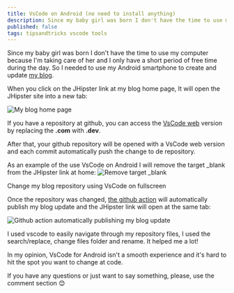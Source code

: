 ```yaml
---
title: VsCode on Android (no need to install anything)
description: Since my baby girl was born I don't have the time to use my computer because I'm taking care of her and I only have a short period of free time during the day. So I needed to use my Android smartphone to create and update [my blog](https://renanfranca.github.io?utm_source=dev.to&utm_medium=social&utm_campaign=promote-blog).
published: false
tags: tipsandtricks vscode tools
---
```


Since my baby girl was born I don't have the time to use my computer because I'm taking care of her and I only have a short period of free time during the day. So I needed to use my Android smartphone to create and update [my blog](https://renanfranca.github.io?utm_source=dev.to&utm_medium=social&utm_campaign=promote-blog).

When you click on the JHipster link at my blog home page, It will open the JHipster site into a new tab:

![My blog home page](https://renanfranca.github.io/img/vscode-android/vscode-android-1.webp)

If you have a repository at github, you can access the [VsCode web](https://github.dev) version by replacing the **.com** with **.dev**. 

After that, your github repository will be opened with a VsCode web version and each commit automatically push the change to de repository.

As an example of the use VsCode on Android I will remove the target _blank from the JHipster link at home:
![Remove target _blank](https://renanfranca.github.io/img/vscode-android/vscode-android-2.webp)

Change my blog repository using VsCode on fullscreen

Once the repository was changed, [the github action](https://dev.to/entando/get-started-with-github-actions-1gde) will automatically publish my blog update and the JHipster link will open at the same tab:

![Github action automatically publishing my blog update](https://renanfranca.github.io/img/vscode-android/vscode-android-3.webp)

I used vscode to easily navigate through my repository files, I used the search/replace, change files folder and rename. It helped me a lot!

In my opinion, VsCode for Android isn't a smooth experience and it's hard to hit the spot you want to change at code.

If you have any questions or just want to say something, please, use the comment section 😊
